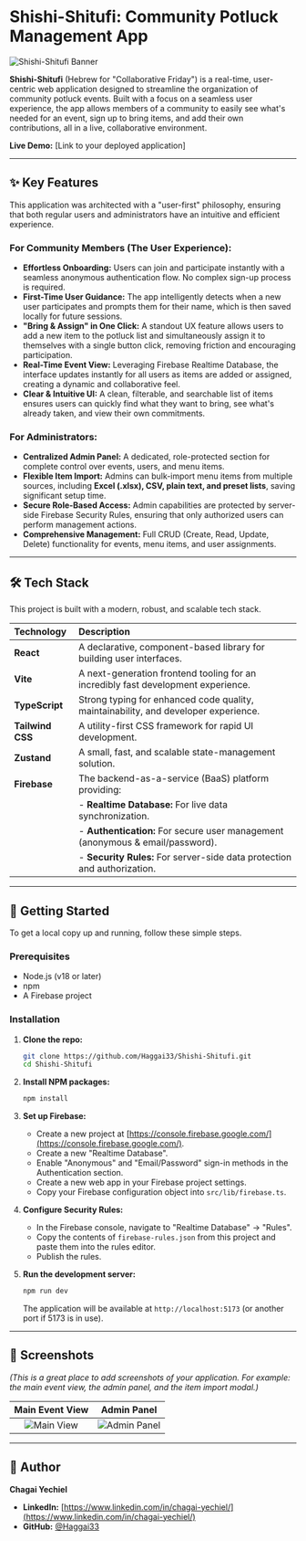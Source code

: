 # Shishi-Shitufi: Community Potluck Management App

![Shishi-Shitufi Banner](https://via.placeholder.com/1200x300.png?text=Shishi-Shitufi+App)

**Shishi-Shitufi** (Hebrew for "Collaborative Friday") is a real-time, user-centric web application designed to streamline the organization of community potluck events. Built with a focus on a seamless user experience, the app allows members of a community to easily see what's needed for an event, sign up to bring items, and add their own contributions, all in a live, collaborative environment.

**Live Demo:** [Link to your deployed application]

---

## ✨ Key Features

This application was architected with a "user-first" philosophy, ensuring that both regular users and administrators have an intuitive and efficient experience.

### For Community Members (The User Experience):

*   **Effortless Onboarding:** Users can join and participate instantly with a seamless anonymous authentication flow. No complex sign-up process is required.
*   **First-Time User Guidance:** The app intelligently detects when a new user participates and prompts them for their name, which is then saved locally for future sessions.
*   **"Bring & Assign" in One Click:** A standout UX feature allows users to add a new item to the potluck list and simultaneously assign it to themselves with a single button click, removing friction and encouraging participation.
*   **Real-Time Event View:** Leveraging Firebase Realtime Database, the interface updates instantly for all users as items are added or assigned, creating a dynamic and collaborative feel.
*   **Clear & Intuitive UI:** A clean, filterable, and searchable list of items ensures users can quickly find what they want to bring, see what's already taken, and view their own commitments.

### For Administrators:

*   **Centralized Admin Panel:** A dedicated, role-protected section for complete control over events, users, and menu items.
*   **Flexible Item Import:** Admins can bulk-import menu items from multiple sources, including **Excel (.xlsx), CSV, plain text, and preset lists**, saving significant setup time.
*   **Secure Role-Based Access:** Admin capabilities are protected by server-side Firebase Security Rules, ensuring that only authorized users can perform management actions.
*   **Comprehensive Management:** Full CRUD (Create, Read, Update, Delete) functionality for events, menu items, and user assignments.

---

## 🛠️ Tech Stack

This project is built with a modern, robust, and scalable tech stack.

| Technology | Description |
| :--- | :--- |
| **React** | A declarative, component-based library for building user interfaces. |
| **Vite** | A next-generation frontend tooling for an incredibly fast development experience. |
| **TypeScript** | Strong typing for enhanced code quality, maintainability, and developer experience. |
| **Tailwind CSS** | A utility-first CSS framework for rapid UI development. |
| **Zustand** | A small, fast, and scalable state-management solution. |
| **Firebase** | The backend-as-a-service (BaaS) platform providing: |
| | - **Realtime Database:** For live data synchronization. |
| | - **Authentication:** For secure user management (anonymous & email/password). |
| | - **Security Rules:** For server-side data protection and authorization. |

---

## 🚀 Getting Started

To get a local copy up and running, follow these simple steps.

### Prerequisites

*   Node.js (v18 or later)
*   npm
*   A Firebase project

### Installation

1.  **Clone the repo:**
    ```sh
    git clone https://github.com/Haggai33/Shishi-Shitufi.git
    cd Shishi-Shitufi
    ```

2.  **Install NPM packages:**
    ```sh
    npm install
    ```

3.  **Set up Firebase:**
    *   Create a new project at [https://console.firebase.google.com/](https://console.firebase.google.com/).
    *   Create a new "Realtime Database".
    *   Enable "Anonymous" and "Email/Password" sign-in methods in the Authentication section.
    *   Create a new web app in your Firebase project settings.
    *   Copy your Firebase configuration object into `src/lib/firebase.ts`.

4.  **Configure Security Rules:**
    *   In the Firebase console, navigate to "Realtime Database" -> "Rules".
    *   Copy the contents of `firebase-rules.json` from this project and paste them into the rules editor.
    *   Publish the rules.

5.  **Run the development server:**
    ```sh
    npm run dev
    ```
    The application will be available at `http://localhost:5173` (or another port if 5173 is in use).

---

## 📸 Screenshots

*(This is a great place to add screenshots of your application. For example: the main event view, the admin panel, and the item import modal.)*

| Main Event View | Admin Panel |
| :---: | :---: |
| ![Main View](https://via.placeholder.com/400x300.png?text=Main+Event+View) | ![Admin Panel](https://via.placeholder.com/400x300.png?text=Admin+Panel) |

---

## 👤 Author

**Chagai Yechiel**

*   **LinkedIn:** [https://www.linkedin.com/in/chagai-yechiel/](https://www.linkedin.com/in/chagai-yechiel/)
*   **GitHub:** [@Haggai33](https://github.com/Haggai33)

